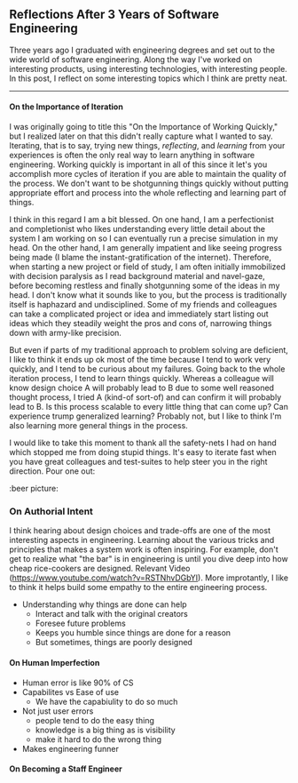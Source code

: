 ## Reflections After 3 Years of Software Engineering

Three years ago I graduated with engineering degrees and set out to the wide world of software engineering. Along the way I've worked on interesting products, using interesting technologies, with interesting people. In this post, I reflect on some interesting topics which I think are pretty neat.

---

#### On the Importance of Iteration
I was originally going to title this "On the Importance of Working Quickly," but I realized later on that this 
didn't really capture what I wanted to say. Iterating, that is to say, trying new things, *reflecting*, and *_learning_* from your experiences is often the only real way to learn anything in software engineering. Working quickly is important in all of this since
it let's you accomplish more cycles of iteration if you are able to maintain the quality of the process. We don't want to be shotgunning things quickly without putting appropriate effort and process into the whole reflecting and learning part of things.

I think in this regard I am a bit blessed. On one hand, I am a perfectionist and completionist who likes understanding every little detail about the system I am working on so I can eventually run a precise simulation in my head. On the other hand, I am generally impatient and like seeing progress being made (I blame the instant-gratification of the internet). Therefore, when starting a new project or field of study, I am often initially immobilized with decision paralysis as I read background material and navel-gaze, before becoming restless and finally shotgunning some of the ideas in my head. I don't know what it sounds like to you, but the process is traditionally itself is haphazard and undisciplined. Some of my friends and colleagues can take a complicated project or idea and immediately start listing out ideas which they steadily weight the pros and cons of, narrowing things down with army-like precision.

But even if parts of my traditional approach to problem solving are deficient, I like to think it ends up ok most of the time because I tend to work very quickly, and I tend to be curious about my failures. Going back to the whole iteration process, I tend to learn things quickly. Whereas a colleague will know design choice A will probably lead to B due to some well reasoned thought process, I tried A (kind-of sort-of) and can confirm it will probably lead to B. Is this process scalable to every little thing that can come up? Can experience trump generalized learning? Probably not, but I like to think I'm also learning more general things in the process.

I would like to take this moment to thank all the safety-nets I had on hand which stopped me from doing stupid things. It's easy to iterate fast when you have great colleagues and test-suites to help steer you in the right direction. Pour one out:

:beer picture:

### On Authorial Intent
I think hearing about design choices and trade-offs are one of the most interesting aspects in engineering. Learning about the various tricks and principles that makes a system work is often inspiring. For example, don't get to realize what "the bar" is in engineering is until you dive deep into how cheap rice-cookers are designed. Relevant Video (https://www.youtube.com/watch?v=RSTNhvDGbYI). More improtantly, I like to think it helps build some empathy to the entire engineering process. 

- Understanding why things are done can help
  - Interact and talk with the original creators
  - Foresee future problems 
  - Keeps you humble since things are done for a reason
  - But sometimes, things are poorly designed

#### On Human Imperfection 
- Human error is like 90% of CS
- Capabilites vs Ease of use 
  - We have the capabiulity to do so much
- Not just user errors
  - people tend to do the easy thing
  - knowledge is a big thing as is visibility
  - make it hard to do the wrong thing
- Makes engineering funner

#### On Becoming a Staff Engineer
